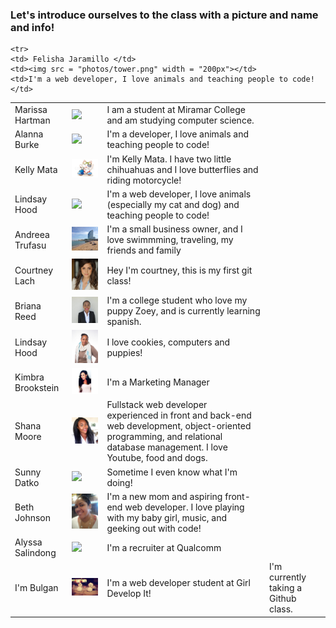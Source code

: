 <h3> Let's introduce ourselves to the class with a picture and name and info!</h3>

<table>


  <tr>
    <td> Marissa Hartman</td>
    <td><img src = "flower.jpg" width = "200px"></td>
    <td>I am a student at Miramar College and am studying computer science.</td>
  </tr>
  <tr>
    <td> Alanna Burke</td>
    <td><img src = "alanna-burke-headshot-med.png" width = "200px"></td>
    <td>I'm a developer, I love animals and teaching people to code!</td>

  </tr>
  <tr>
    <td> Kelly Mata</td>
    <td><img src = "photos/moto.jpg" width = "200px"></td>
    <td>I'm Kelly Mata. I have two little chihuahuas and I love butterflies and riding motorcycle!</td>
  </tr>

  <tr>
    <td>Lindsay Hood</td>
    <td><img src = "photos/alanna-burke-headshot-med.png" width = "200px"></td>
    <td>I'm a web developer, I love animals (especially my cat and dog) and teaching people to code!</td>
  </tr>

<tr>
    <td> Andreea Trufasu</td>
    <td><img src = "photos/barcelona_beach.jpg" width = "200px"></td>
    <td>I'm a small business owner, and I love swimmming, traveling, my friends and family</td>
  </tr>
  <tr>
    <td> Courtney Lach</td>
    <td><img src = "photos/courtney.jpg" width = "200px"></td>
    <td>Hey I'm courtney, this is my first git class!</td>

<tr>
    <td> Briana Reed</td>
    <td><img src = "photos/12038643_440128786179893_2069974111594427203_o.jpg" width = "200px"></td>
    <td>I'm a college student who love my puppy Zoey, and is currently learning spanish. </td>
  </tr>

<tr>
  <td>Lindsay Hood</td>
    <td><img src="photos/LindsayProfilePic2.jpg" width = "200px"></td>
    <td>I love cookies, computers and puppies!</td>
  </tr>

  <tr>
    <td> Kimbra Brookstein</td>
    <td><img src = "photos/pic.jpg" width = "200px"></td>
    <td>I'm a Marketing Manager</td>

  </tr>

  <tr>
    <td> Shana Moore</td>
    <td><img src = "photos/shana.jpg" width = "200px"></td>
    <td> Fullstack web developer experienced in front and back-end web development, object-oriented programming, and relational database management. I love Youtube, food and dogs. </td>

  </tr>

    <tr>
    <td> Felisha Jaramillo </td>
    <td><img src = "photos/tower.png" width = "200px"></td>
    <td>I'm a web developer, I love animals and teaching people to code!</td>
  </tr>

  <tr>
    <td>Sunny Datko</td>
    <td><img src = "photos/sunny.png"></td>
    <td>Sometime I even know what I'm doing!</td>
  </tr>

  <tr>
  	<td> Beth Johnson</td>
    <td><img src = "photos/bhenryjohnson.jpg" width = "200px"></td>
    <td>I'm a new mom and aspiring front-end web developer. I love playing with my baby girl, music, and geeking out with code!</td>
  </tr>

  <tr>
    <td> Alyssa Salindong</td>
    <td><img src = "Images/alyssa.jpg" width = "200px"></td>
    <td>I'm a recruiter at Qualcomm</td>
  </tr>

<tr>
    <td> I'm Bulgan </td>
    <td><img src = "photos/love1.jpg" width = "200px"></td>
    <td>I'm a web developer student at Girl Develop It!</td>
    <td>I'm currently taking a Github class.</td>
</tr>

</table>
